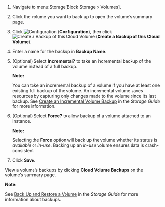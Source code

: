 1.  Navigate to menu:Storage\[Block Storage \> Volumes\].

2.  Click the volume you want to back up to open the volume’s summary
    page.

3.  Click ![Configuration](../images/1847.png) (**Configuration**), then
    click ![Create a Backup of this Cloud
    Volume](../images/volume-icon.png) (**Create a Backup of this Cloud
    Volume**).

4.  Enter a name for the backup in **Backup Name**.

5.  (Optional) Select **Incremental?** to take an incremental backup of
    the volume instead of a full backup.

    **Note:**

    You can take an incremental backup of a volume if you have at least
    one existing full backup of the volume. An incremental volume saves
    resources by capturing only changes made to the volume since its
    last backup. See [Create an Incremental Volume
    Backup](https://access.redhat.com/documentation/en-us/red_hat_openstack_platform/11/html/storage_guide/ch-cinder#section-create-volume-backup-incremental)
    in the *Storage Guide* for more information.

    </div>

6.  (Optional) Select **Force?** to allow backup of a volume attached to
    an instance.

    **Note:**

    Selecting the **Force** option will back up the volume whether its
    status is *available* or *in-use*. Backing up an *in-use* volume
    ensures data is crash-consistent.

    </div>

7.  Click **Save**.

View a volume’s backups by clicking **Cloud Volume Backups** on the
volume’s summary page.

**Note:**

See [Back Up and Restore a
Volume](https://access.redhat.com/documentation/en-us/red_hat_openstack_platform/11/html/storage_guide/ch-cinder#section-volumes-advanced-backup)
in the *Storage Guide* for more information about backups.

</div>
